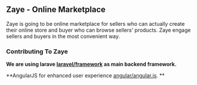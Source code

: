 ## Zaye - Online Marketplace

Zaye is going to be online marketplace for sellers who can actually create their online store and buyer who can browse sellers' products. Zaye engage sellers and buyers in the most convenient way.

### Contributing To Zaye

**We are using larave [laravel/framework](http://github.com/laravel/framework) as main backend framework.**

**AngularJS for enhanced user experience [angular/angular.js](http://github.com/angular/angular.js). **
